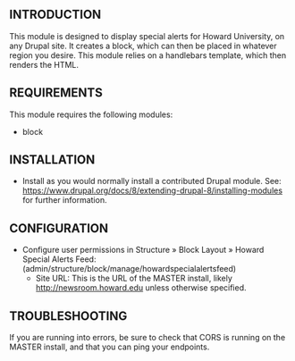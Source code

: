 INTRODUCTION
------------

This module is designed to display special alerts for Howard University, on any
Drupal site. It creates a block, which can then be placed in whatever region you
desire. This module relies on a handlebars template, which then renders the HTML.

REQUIREMENTS
------------

This module requires the following modules:

* block

INSTALLATION
------------

* Install as you would normally install a contributed Drupal module. See:
  https://www.drupal.org/docs/8/extending-drupal-8/installing-modules
  for further information.

CONFIGURATION
-------------

* Configure user permissions in
  Structure » Block Layout » Howard Special Alerts Feed:
  (admin/structure/block/manage/howardspecialalertsfeed)
  - Site URL: This is the URL of the MASTER install, likely http://newsroom.howard.edu
    unless otherwise specified.


TROUBLESHOOTING
---------------

If you are running into errors, be sure to check that CORS is running on the
MASTER install, and that you can ping your endpoints.
